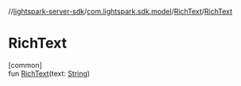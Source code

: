 //[lightspark-server-sdk](../../../index.md)/[com.lightspark.sdk.model](../index.md)/[RichText](index.md)/[RichText](-rich-text.md)

# RichText

[common]\
fun [RichText](-rich-text.md)(text: [String](https://kotlinlang.org/api/latest/jvm/stdlib/kotlin/-string/index.html))
